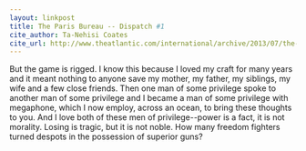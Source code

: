 ```yaml
---
layout: linkpost
title: The Paris Bureau -- Dispatch #1
cite_author: Ta-Nehisi Coates
cite_url: http://www.theatlantic.com/international/archive/2013/07/the-paris-bureau-dispatch-1/277559/
---
```

But the game is rigged. I know this because I loved my craft for many
years and it meant nothing to anyone save my mother, my father, my
siblings, my wife and a few close friends. Then one man of some
privilege spoke to another man of some privilege and I became a man of
some privilege with megaphone, which I now employ, across an ocean, to
bring these thoughts to you. And I love both of these men of
privilege--power is a fact, it is not morality. Losing is tragic, but it
is not noble. How many freedom fighters turned despots in the possession
of superior guns?
